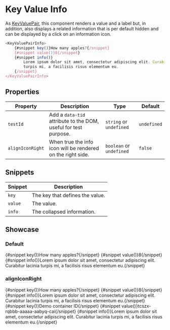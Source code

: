<script lang="ts">
    import KeyValuePairInfo from "$lib/components/KeyValuePairInfo.svelte";
</script>

# Key Value Info

As [KeyValuePair](/components/key-value), this component renders a value and a label but, in addition, also displays a related information that is per default hidden and can be displayed by a click on an information icon.

```javascript
<KeyValuePairInfo>
    {#snippet key()}How many apples?{/snippet}
    {#snippet value()}8{/snippet}
    {#snippet info()}
        Lorem ipsum dolor sit amet, consectetur adipiscing elit. Curabitur lacinia
        turpis mi, a facilisis risus elementum eu.
    {/snippet}
</KeyValuePairInfo>
```

## Properties

| Property         | Description                                                     | Type                     | Default     |
| ---------------- | --------------------------------------------------------------- | ------------------------ | ----------- |
| `testId`         | Add a `data-tid` attribute to the DOM, useful for test purpose. | `string` or `undefined`  | `undefined` |
| `alignIconRight` | When true the info icon will be rendered on the right side.     | `boolean` or `undefined` | `false`     |

## Snippets

| Snippet | Description                     |
|---------| ------------------------------- |
| `key`   | The key that defines the value. |
| `value` | The value.                      |
| `info`  | The collapsed information.      |

## Showcase

### Default

<KeyValuePairInfo>
  {#snippet key()}How many apples?{/snippet}
  {#snippet value()}8{/snippet}
  {#snippet info()}Lorem ipsum dolor sit amet, consectetur adipiscing elit. Curabitur lacinia turpis mi, a facilisis risus elementum eu.{/snippet}
</KeyValuePairInfo>

### alignIconRight

<KeyValuePairInfo alignIconRight>
  {#snippet key()}How many apples?{/snippet}
  {#snippet value()}8{/snippet}
  {#snippet info()}Lorem ipsum dolor sit amet, consectetur adipiscing elit. Curabitur lacinia turpis mi, a facilisis risus elementum eu.{/snippet}
</KeyValuePairInfo>

<br>

<KeyValuePairInfo alignIconRight>
  {#snippet key()}Demo container ID{/snippet}
  {#snippet value()}tcszx-rqbbb-aaaaa-aabyq-cai{/snippet}
  {#snippet info()}Lorem ipsum dolor sit amet, consectetur adipiscing elit. Curabitur lacinia turpis mi, a facilisis risus elementum eu.{/snippet}
</KeyValuePairInfo>
